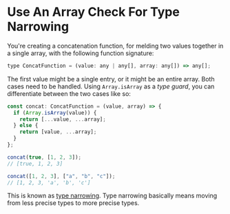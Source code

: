# Use An Array Check For Type Narrowing

You're creating a concatenation function, for melding two values together in a single array, with the following function signature:

```javascript
type ConcatFunction = (value: any | any[], array: any[]) => any[];
```

The first value might be a single entry, or it might be an entire array. Both cases need to be handled. Using `Array.isArray` as a _type guard_, you can differentiate between the two cases like so:

```javascript
const concat: ConcatFunction = (value, array) => {
  if (Array.isArray(value)) {
    return [...value, ...array];
  } else {
    return [value, ...array];
  }
};

concat(true, [1, 2, 3]);
// [true, 1, 2, 3]

concat([1, 2, 3], ["a", "b", "c"]);
// [1, 2, 3, 'a', 'b', 'c']
```

This is known as [type narrowing](https://www.typescriptlang.org/docs/handbook/2/narrowing.html). Type narrowing basically means moving from less precise types to more precise types.